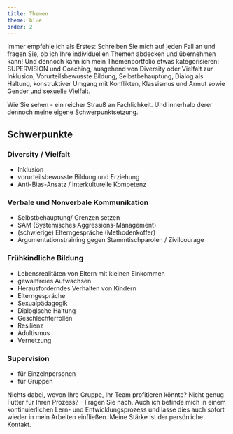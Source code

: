 ```yaml
---
title: Themen
theme: blue
order: 2
---
```

Immer empfehle ich als Erstes: Schreiben Sie mich auf jeden Fall an und fragen
Sie, ob ich Ihre individuellen Themen abdecken und übernehmen kann! Und dennoch
kann ich mein Themenportfolio etwas kategorisieren: SUPERVISION und Coaching, ausgehend von
Diversity oder Vielfalt zur Inklusion, Vorurteilsbewusste Bildung,
Selbstbehauptung, Dialog als Haltung, konstruktiver Umgang mit Konflikten,
Klassismus und Armut sowie Gender und sexuelle Vielfalt.

Wie Sie sehen - ein reicher Strauß an Fachlichkeit. Und innerhalb derer dennoch
meine eigene Schwerpunktsetzung.

<!-- excerpt-end -->

## Schwerpunkte

### Diversity / Vielfalt

- Inklusion
- vorurteilsbewusste Bildung und Erziehung
- Anti-Bias-Ansatz / interkulturelle Kompetenz

### Verbale und Nonverbale Kommunikation

- Selbstbehauptung/ Grenzen setzen
- SAM (Systemisches Aggressions-Management)
- (schwierige) Elterngespräche (Methodenkoffer)
- Argumentationstraining gegen Stammtischparolen / Zivilcourage

### Frühkindliche Bildung

- Lebensrealitäten von Eltern mit kleinen Einkommen
- gewaltfreies Aufwachsen
- Herausforderndes Verhalten von Kindern
- Elterngespräche
- Sexualpädagogik
- Dialogische Haltung
- Geschlechterrollen
- Resilienz
- Adultismus
- Vernetzung

### Supervision

- für Einzelnpersonen
- für Gruppen


Nichts dabei, wovon Ihre Gruppe, Ihr Team profitieren könnte? Nicht genug Futter
für Ihren Prozess? - Fragen Sie nach. Auch ich befinde mich in einem
kontinuierlichen Lern- und Entwicklungsprozess und lasse dies auch sofort
wieder in mein Arbeiten einfließen. Meine Stärke ist der persönliche Kontakt.
